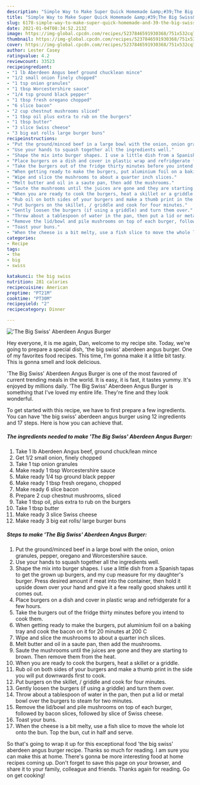 ```yaml
---
description: "Simple Way to Make Super Quick Homemade &amp;#39;The Big Swiss&amp;#39; Aberdeen Angus Burger"
title: "Simple Way to Make Super Quick Homemade &amp;#39;The Big Swiss&amp;#39; Aberdeen Angus Burger"
slug: 6178-simple-way-to-make-super-quick-homemade-and-39-the-big-swiss-and-39-aberdeen-angus-burger
date: 2021-01-04T08:34:52.213Z
image: https://img-global.cpcdn.com/recipes/5237846591930368/751x532cq70/the-big-swiss-aberdeen-angus-burger-recipe-main-photo.jpg
thumbnail: https://img-global.cpcdn.com/recipes/5237846591930368/751x532cq70/the-big-swiss-aberdeen-angus-burger-recipe-main-photo.jpg
cover: https://img-global.cpcdn.com/recipes/5237846591930368/751x532cq70/the-big-swiss-aberdeen-angus-burger-recipe-main-photo.jpg
author: Lester Casey
ratingvalue: 4.2
reviewcount: 33523
recipeingredient:
- "1 lb Aberdeen Angus beef ground chucklean mince"
- "1/2 small onion finely chopped"
- "1 tsp onion granules"
- "1 tbsp Worcestershire sauce"
- "1/4 tsp ground black pepper"
- "1 tbsp fresh oregano chopped"
- "6 slice bacon"
- "2 cup chestnut mushrooms sliced"
- "1 tbsp oil plus extra to rub on the burgers"
- "1 tbsp butter"
- "3 slice Swiss cheese"
- "3 big eat rolls large burger buns"
recipeinstructions:
- "Put the ground/minced beef in a large bowl with the onion, onion granules, pepper, oregano and Worcestershire sauce."
- "Use your hands to squash together all the ingredients well."
- "Shape the mix into burger shapes. I use a little dish from a Spanish tapas to get the grown up burgers, and my cup measure for my daughter&#39;s burger. Press desired amount if meat into the container, then hold it upside down over your hand and give it a few really good shakes until it comes out."
- "Place burgers on a dish and cover in plastic wrap and refridgerate for a few hours."
- "Take the burgers out of the fridge thirty minutes before you intend to cook them."
- "When getting ready to make the burgers, put aluminium foil on a baking tray and cook the bacon on it for 20 minutes at 200 C"
- "Wipe and slice the mushrooms to about a quarter inch slices."
- "Melt butter and oil in a saute pan, then add the mushrooms."
- "Saute the mushrooms until the juices are gone and they are starting to brown. Then remove them from the heat."
- "When you are ready to cook the burgers, heat a skillet or a griddle."
- "Rub oil on both sides of your burgers and make a thumb print in the side you will put downwards first to cook."
- "Put burgers on the skillet, / griddle and cook for four minutes."
- "Gently loosen the burgers (if using a griddle) and turn them over."
- "Throw about a tablespoon of water in the pan, then put a lid or metal bowl over the burgers to steam for two minutes."
- "Remove the lid/bowl and pile mushrooms on top of each burger, followed by bacon slices, followed by slice of Swiss cheese."
- "Toast your buns."
- "When the cheese is a bit melty, use a fish slice to move the whole lot onto the bun. Top the bun, cut in half and serve."
categories:
- Recipe
tags:
- the
- big
- swiss

katakunci: the big swiss 
nutrition: 281 calories
recipecuisine: American
preptime: "PT21M"
cooktime: "PT30M"
recipeyield: "2"
recipecategory: Dinner

---
```



![&#39;The Big Swiss&#39; Aberdeen Angus Burger](https://img-global.cpcdn.com/recipes/5237846591930368/751x532cq70/the-big-swiss-aberdeen-angus-burger-recipe-main-photo.jpg)

Hey everyone, it is me again, Dan, welcome to my recipe site. Today, we're going to prepare a special dish, &#39;the big swiss&#39; aberdeen angus burger. One of my favorites food recipes. This time, I'm gonna make it a little bit tasty. This is gonna smell and look delicious.

&#39;The Big Swiss&#39; Aberdeen Angus Burger is one of the most favored of current trending meals in the world. It is easy, it is fast, it tastes yummy. It's enjoyed by millions daily. &#39;The Big Swiss&#39; Aberdeen Angus Burger is something that I've loved my entire life. They're fine and they look wonderful.




To get started with this recipe, we have to first prepare a few ingredients. You can have &#39;the big swiss&#39; aberdeen angus burger using 12 ingredients and 17 steps. Here is how you can achieve that.

<!--inarticleads1-->

##### The ingredients needed to make &#39;The Big Swiss&#39; Aberdeen Angus Burger:

1. Take 1 lb Aberdeen Angus beef, ground chuck/lean mince
1. Get 1/2 small onion, finely chopped
1. Take 1 tsp onion granules
1. Make ready 1 tbsp Worcestershire sauce
1. Make ready 1/4 tsp ground black pepper
1. Make ready 1 tbsp fresh oregano, chopped
1. Make ready 6 slice bacon
1. Prepare 2 cup chestnut mushrooms, sliced
1. Take 1 tbsp oil, plus extra to rub on the burgers
1. Take 1 tbsp butter
1. Make ready 3 slice Swiss cheese
1. Make ready 3 big eat rolls/ large burger buns




<!--inarticleads2-->

##### Steps to make &#39;The Big Swiss&#39; Aberdeen Angus Burger:

1. Put the ground/minced beef in a large bowl with the onion, onion granules, pepper, oregano and Worcestershire sauce.
1. Use your hands to squash together all the ingredients well.
1. Shape the mix into burger shapes. I use a little dish from a Spanish tapas to get the grown up burgers, and my cup measure for my daughter&#39;s burger. Press desired amount if meat into the container, then hold it upside down over your hand and give it a few really good shakes until it comes out.
1. Place burgers on a dish and cover in plastic wrap and refridgerate for a few hours.
1. Take the burgers out of the fridge thirty minutes before you intend to cook them.
1. When getting ready to make the burgers, put aluminium foil on a baking tray and cook the bacon on it for 20 minutes at 200 C
1. Wipe and slice the mushrooms to about a quarter inch slices.
1. Melt butter and oil in a saute pan, then add the mushrooms.
1. Saute the mushrooms until the juices are gone and they are starting to brown. Then remove them from the heat.
1. When you are ready to cook the burgers, heat a skillet or a griddle.
1. Rub oil on both sides of your burgers and make a thumb print in the side you will put downwards first to cook.
1. Put burgers on the skillet, / griddle and cook for four minutes.
1. Gently loosen the burgers (if using a griddle) and turn them over.
1. Throw about a tablespoon of water in the pan, then put a lid or metal bowl over the burgers to steam for two minutes.
1. Remove the lid/bowl and pile mushrooms on top of each burger, followed by bacon slices, followed by slice of Swiss cheese.
1. Toast your buns.
1. When the cheese is a bit melty, use a fish slice to move the whole lot onto the bun. Top the bun, cut in half and serve.




So that's going to wrap it up for this exceptional food &#39;the big swiss&#39; aberdeen angus burger recipe. Thanks so much for reading. I am sure you can make this at home. There's gonna be more interesting food at home recipes coming up. Don't forget to save this page on your browser, and share it to your family, colleague and friends. Thanks again for reading. Go on get cooking!
